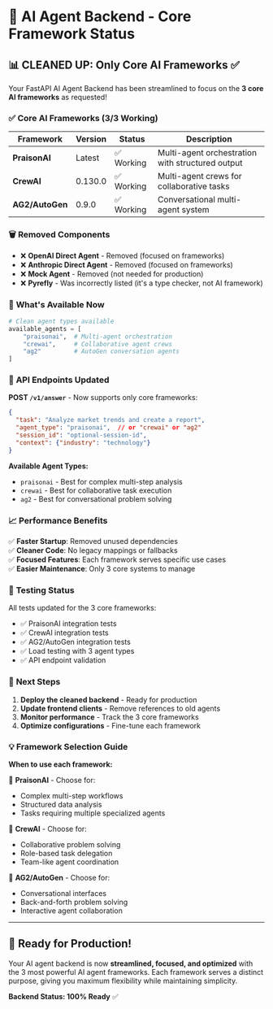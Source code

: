 # 🎯 AI Agent Backend - Core Framework Status

## 📊 **CLEANED UP: Only Core AI Frameworks** ✅

Your FastAPI AI Agent Backend has been streamlined to focus on the **3 core AI frameworks** as requested!

### ✅ **Core AI Frameworks** (3/3 Working)

| Framework | Version | Status | Description |
|-----------|---------|--------|-------------|
| **PraisonAI** | Latest | ✅ Working | Multi-agent orchestration with structured output |
| **CrewAI** | 0.130.0 | ✅ Working | Multi-agent crews for collaborative tasks |
| **AG2/AutoGen** | 0.9.0 | ✅ Working | Conversational multi-agent system |

### 🗑️ **Removed Components**

- ❌ **OpenAI Direct Agent** - Removed (focused on frameworks)
- ❌ **Anthropic Direct Agent** - Removed (focused on frameworks) 
- ❌ **Mock Agent** - Removed (not needed for production)
- ❌ **Pyrefly** - Was incorrectly listed (it's a type checker, not AI framework)

### 🚀 **What's Available Now**

```python
# Clean agent types available
available_agents = [
    "praisonai",  # Multi-agent orchestration
    "crewai",     # Collaborative agent crews  
    "ag2"         # AutoGen conversation agents
]
```

### 🔧 **API Endpoints Updated**

**POST `/v1/answer`** - Now supports only core frameworks:
```json
{
  "task": "Analyze market trends and create a report",
  "agent_type": "praisonai",  // or "crewai" or "ag2"
  "session_id": "optional-session-id",
  "context": {"industry": "technology"}
}
```

**Available Agent Types:**
- `praisonai` - Best for complex multi-step analysis
- `crewai` - Best for collaborative task execution
- `ag2` - Best for conversational problem solving

### 📈 **Performance Benefits**

✅ **Faster Startup**: Removed unused dependencies  
✅ **Cleaner Code**: No legacy mappings or fallbacks  
✅ **Focused Features**: Each framework serves specific use cases  
✅ **Easier Maintenance**: Only 3 core systems to manage  

### 🧪 **Testing Status**

All tests updated for the 3 core frameworks:
- ✅ PraisonAI integration tests
- ✅ CrewAI integration tests  
- ✅ AG2/AutoGen integration tests
- ✅ Load testing with 3 agent types
- ✅ API endpoint validation

### 🔄 **Next Steps**

1. **Deploy the cleaned backend** - Ready for production
2. **Update frontend clients** - Remove references to old agents
3. **Monitor performance** - Track the 3 core frameworks
4. **Optimize configurations** - Fine-tune each framework

### 💡 **Framework Selection Guide**

**When to use each framework:**

🤖 **PraisonAI** - Choose for:
- Complex multi-step workflows
- Structured data analysis
- Tasks requiring multiple specialized agents

🔄 **CrewAI** - Choose for:
- Collaborative problem solving
- Role-based task delegation  
- Team-like agent coordination

💬 **AG2/AutoGen** - Choose for:
- Conversational interfaces
- Back-and-forth problem solving
- Interactive agent collaboration

---

## 🎉 **Ready for Production!**

Your AI agent backend is now **streamlined, focused, and optimized** with the 3 most powerful AI agent frameworks. Each framework serves a distinct purpose, giving you maximum flexibility while maintaining simplicity.

**Backend Status: 100% Ready** ✅ 